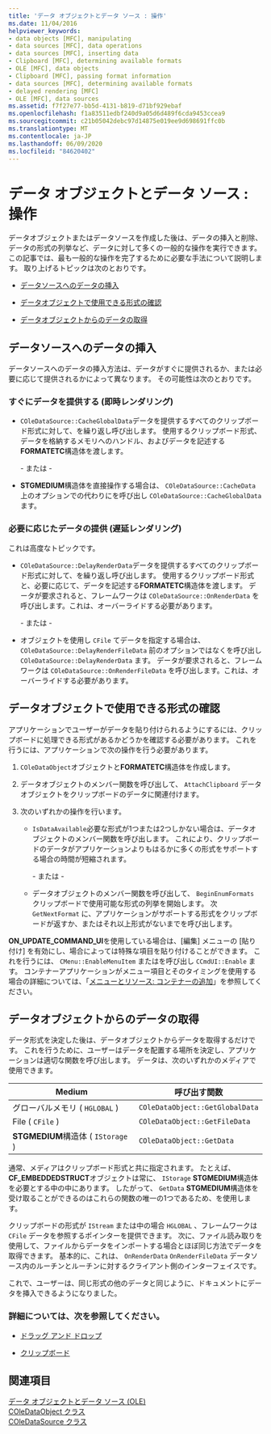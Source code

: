 ```yaml
---
title: 'データ オブジェクトとデータ ソース : 操作'
ms.date: 11/04/2016
helpviewer_keywords:
- data objects [MFC], manipulating
- data sources [MFC], data operations
- data sources [MFC], inserting data
- Clipboard [MFC], determining available formats
- OLE [MFC], data objects
- Clipboard [MFC], passing format information
- data sources [MFC], determining available formats
- delayed rendering [MFC]
- OLE [MFC], data sources
ms.assetid: f7f27e77-bb5d-4131-b819-d71bf929ebaf
ms.openlocfilehash: f1a83511edbf240d9a05d6d489f6cda9453ccea9
ms.sourcegitcommit: c21b05042debc97d14875e019ee9d698691ffc0b
ms.translationtype: MT
ms.contentlocale: ja-JP
ms.lasthandoff: 06/09/2020
ms.locfileid: "84620402"
---
```

# <a name="data-objects-and-data-sources-manipulation"></a>データ オブジェクトとデータ ソース : 操作

データオブジェクトまたはデータソースを作成した後は、データの挿入と削除、データの形式の列挙など、データに対して多くの一般的な操作を実行できます。 この記事では、最も一般的な操作を完了するために必要な手法について説明します。 取り上げるトピックは次のとおりです。

- [データソースへのデータの挿入](#_core_inserting_data_into_a_data_source)

- [データオブジェクトで使用できる形式の確認](#_core_determining_the_formats_available_in_a_data_object)

- [データオブジェクトからのデータの取得](#_core_retrieving_data_from_a_data_object)

## <a name="inserting-data-into-a-data-source"></a><a name="_core_inserting_data_into_a_data_source"></a>データソースへのデータの挿入

データソースへのデータの挿入方法は、データがすぐに提供されるか、または必要に応じて提供されるかによって異なります。 その可能性は次のとおりです。

### <a name="supplying-data-immediately-immediate-rendering"></a>すぐにデータを提供する (即時レンダリング)

- `COleDataSource::CacheGlobalData`データを提供するすべてのクリップボード形式に対して、を繰り返し呼び出します。 使用するクリップボード形式、データを格納するメモリへのハンドル、およびデータを記述する**FORMATETC**構造体を渡します。

     \- または -

- **STGMEDIUM**構造体を直接操作する場合は、 `COleDataSource::CacheData` 上のオプションでの代わりにを呼び出し `COleDataSource::CacheGlobalData` ます。

### <a name="supplying-data-on-demand-delayed-rendering"></a>必要に応じたデータの提供 (遅延レンダリング)

これは高度なトピックです。

- `COleDataSource::DelayRenderData`データを提供するすべてのクリップボード形式に対して、を繰り返し呼び出します。 使用するクリップボード形式と、必要に応じて、データを記述する**FORMATETC**構造体を渡します。 データが要求されると、フレームワークは `COleDataSource::OnRenderData` を呼び出します。これは、オーバーライドする必要があります。

     \- または -

- オブジェクトを使用し `CFile` てデータを指定する場合は、 `COleDataSource::DelayRenderFileData` 前のオプションではなくを呼び出し `COleDataSource::DelayRenderData` ます。 データが要求されると、フレームワークは `COleDataSource::OnRenderFileData` を呼び出します。これは、オーバーライドする必要があります。

## <a name="determining-the-formats-available-in-a-data-object"></a><a name="_core_determining_the_formats_available_in_a_data_object"></a>データオブジェクトで使用できる形式の確認

アプリケーションでユーザーがデータを貼り付けられるようにするには、クリップボードに処理できる形式があるかどうかを確認する必要があります。 これを行うには、アプリケーションで次の操作を行う必要があります。

1. `COleDataObject`オブジェクトと**FORMATETC**構造体を作成します。

1. データオブジェクトのメンバー関数を呼び出して、 `AttachClipboard` データオブジェクトをクリップボードのデータに関連付けます。

1. 次のいずれかの操作を行います。

   - `IsDataAvailable`必要な形式が1つまたは2つしかない場合は、データオブジェクトのメンバー関数を呼び出します。 これにより、クリップボードのデータがアプリケーションよりもはるかに多くの形式をサポートする場合の時間が短縮されます。

     \- または -

   - データオブジェクトのメンバー関数を呼び出して、 `BeginEnumFormats` クリップボードで使用可能な形式の列挙を開始します。 次 `GetNextFormat` に、アプリケーションがサポートする形式をクリップボードが返すか、またはそれ以上形式がないまでを呼び出します。

**ON_UPDATE_COMMAND_UI**を使用している場合は、[編集] メニューの [貼り付け] を有効にし、場合によっては特殊な項目を貼り付けることができます。 これを行うには、 `CMenu::EnableMenuItem` またはを呼び出し `CCmdUI::Enable` ます。 コンテナーアプリケーションがメニュー項目とそのタイミングを使用する場合の詳細については、「[メニューとリソース: コンテナーの追加](menus-and-resources-container-additions.md)」を参照してください。

## <a name="retrieving-data-from-a-data-object"></a><a name="_core_retrieving_data_from_a_data_object"></a>データオブジェクトからのデータの取得

データ形式を決定した後は、データオブジェクトからデータを取得するだけです。 これを行うために、ユーザーはデータを配置する場所を決定し、アプリケーションは適切な関数を呼び出します。 データは、次のいずれかのメディアで使用できます。

|Medium|呼び出す関数|
|------------|----------------------|
|グローバルメモリ ( `HGLOBAL` )|`COleDataObject::GetGlobalData`|
|File ( `CFile` )|`COleDataObject::GetFileData`|
|**STGMEDIUM**構造体 ( `IStorage` )|`COleDataObject::GetData`|

通常、メディアはクリップボード形式と共に指定されます。 たとえば、 **CF_EMBEDDEDSTRUCT**オブジェクトは常に、 `IStorage` **STGMEDIUM**構造体を必要とする中の中にあります。 したがって、 `GetData` **STGMEDIUM**構造体を受け取ることができるのはこれらの関数の唯一の1つであるため、を使用します。

クリップボードの形式が `IStream` または中の場合 `HGLOBAL` 、フレームワークは `CFile` データを参照するポインターを提供できます。 次に、ファイル読み取りを使用して、ファイルからデータをインポートする場合とほぼ同じ方法でデータを取得できます。 基本的に、これは、 `OnRenderData` `OnRenderFileData` データソース内のルーチンとルーチンに対するクライアント側のインターフェイスです。

これで、ユーザーは、同じ形式の他のデータと同じように、ドキュメントにデータを挿入できるようになりました。

### <a name="what-do-you-want-to-know-more-about"></a>詳細については、次を参照してください。

- [ドラッグ アンド ドロップ](drag-and-drop-ole.md)

- [クリップボード](clipboard.md)

## <a name="see-also"></a>関連項目

[データ オブジェクトとデータ ソース (OLE)](data-objects-and-data-sources-ole.md)<br/>
[COleDataObject クラス](reference/coledataobject-class.md)<br/>
[COleDataSource クラス](reference/coledatasource-class.md)
